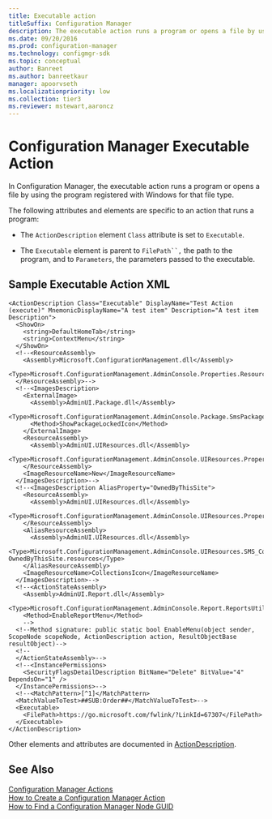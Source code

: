 ```yaml
---
title: Executable action
titleSuffix: Configuration Manager
description: The executable action runs a program or opens a file by using the program registered with Windows for that file type.
ms.date: 09/20/2016
ms.prod: configuration-manager
ms.technology: configmgr-sdk
ms.topic: conceptual
author: Banreet
ms.author: banreetkaur
manager: apoorvseth
ms.localizationpriority: low
ms.collection: tier3
ms.reviewer: mstewart,aaroncz 
---
```


# Configuration Manager Executable Action
In Configuration Manager, the executable action runs a program or opens a file by using the program registered with Windows for that file type.  

 The following attributes and elements are specific to an action that runs a program:  

-   The `ActionDescription` element `Class` attribute is set to `Executable`.  

-   The `Executable` element is parent to `FilePath``,` the path to the program, and to `Parameters`, the parameters passed to the executable.  

## Sample Executable Action XML  

```  
<ActionDescription Class="Executable" DisplayName="Test Action (execute)" MnemonicDisplayName="A test item" Description="A test item Description">
  <ShowOn>
    <string>DefaultHomeTab</string>
    <string>ContextMenu</string>
  </ShowOn>
  <!--<ResourceAssembly>
    <Assembly>Microsoft.ConfigurationManagement.dll</Assembly>
    <Type>Microsoft.ConfigurationManagement.AdminConsole.Properties.Resources.resources</Type>
  </ResourceAssembly>-->
  <!--<ImagesDescription>
    <ExternalImage>
      <Assembly>AdminUI.Package.dll</Assembly>
      <Type>Microsoft.ConfigurationManagement.AdminConsole.Package.SmsPackageUtils</Type>
      <Method>ShowPackageLockedIcon</Method>
    </ExternalImage>
    <ResourceAssembly>
      <Assembly>AdminUI.UIResources.dll</Assembly>
      <Type>Microsoft.ConfigurationManagement.AdminConsole.UIResources.Properties.Resources.resources</Type>
    </ResourceAssembly>
    <ImageResourceName>New</ImageResourceName>
  </ImagesDescription>-->
  <!--<ImagesDescription AliasProperty="OwnedByThisSite">
    <ResourceAssembly>
      <Assembly>AdminUI.UIResources.dll</Assembly>
      <Type>Microsoft.ConfigurationManagement.AdminConsole.UIResources.Properties.Resources.resources</Type>
    </ResourceAssembly>
    <AliasResourceAssembly>
      <Assembly>AdminUI.UIResources.dll</Assembly>
      <Type>Microsoft.ConfigurationManagement.AdminConsole.UIResources.SMS_Collection-OwnedByThisSite.resources</Type>
    </AliasResourceAssembly>
    <ImageResourceName>CollectionsIcon</ImageResourceName>
  </ImagesDescription>-->
  <!--<ActionStateAssembly>
    <Assembly>AdminUI.Report.dll</Assembly>
    <Type>Microsoft.ConfigurationManagement.AdminConsole.Report.ReportsUtilityClass</Type>
    <Method>EnableReportMenu</Method>
    -->
  <!--Method signature: public static bool EnableMenu(object sender, ScopeNode scopeNode, ActionDescription action, ResultObjectBase resultObject)-->
  <!--
  </ActionStateAssembly>-->
  <!--<InstancePermissions>
    <SecurityFlagsDetailDescription BitName="Delete" BitValue="4" DependsOn="1" />
  </InstancePermissions>-->
  <!--<MatchPattern>[^1]</MatchPattern>
  <MatchValueToTest>##SUB:Order##</MatchValueToTest>-->
  <Executable>
    <FilePath>https://go.microsoft.com/fwlink/?LinkId=67307</FilePath>
  </Executable>
</ActionDescription>
```  

 Other elements and attributes are documented in [ActionDescription](/previous-versions/system-center/developer/cc147252(v=msdn.10)).  

## See Also  
 [Configuration Manager Actions](../../../../develop/core/servers/console/configuration-manager-actions.md)   
 [How to Create a Configuration Manager Action](../../../../develop/core/servers/console/how-to-create-a-configuration-manager-action.md)   
 [How to Find a Configuration Manager Node GUID](../../../../develop/core/servers/console/how-to-find-a-configuration-manager-console-node-guid.md)
